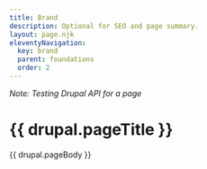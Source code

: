 ```yaml
---
title: Brand
description: Optional for SEO and page summary.
layout: page.njk
eleventyNavigation:
  key: brand
  parent: foundations
  order: 2
---
```


_Note: Testing Drupal API for a page_

# {{ drupal.pageTitle }}

{{ drupal.pageBody }}
